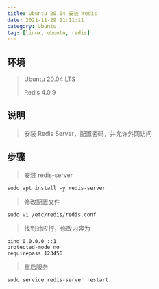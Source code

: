 ```yaml
---
title: Ubuntu 20.04 安装 redis
date: 2021-11-29 11:11:11
category: Ubuntu
tag: [linux, ubuntu, redis]
---
```


## 环境

> Ubuntu 20.04 LTS
>
> Redis 4.0.9



## 说明

> 安装 Redis Server，配置密码，并允许外网访问



## 步骤

> 安装 redis-server

```shell
sudo apt install -y redis-server
```

> 修改配置文件

```shell
sudo vi /etc/redis/redis.conf
```

> 找到对应行，修改内容为

```shell
bind 0.0.0.0 ::1
protected-mode no
requirepass 123456
```

> 重启服务

```shell
sudo service redis-server restart
```

